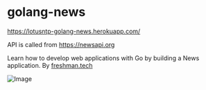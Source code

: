 # golang-news

https://lotusntp-golang-news.herokuapp.com/

API is called from https://newsapi.org

Learn how to develop web applications with Go by building a News application. By [freshman.tech](https://freshman.tech/web-development-with-go/)

![Image](http://image.free.in.th/v/2013/ix/210427023921.png)

